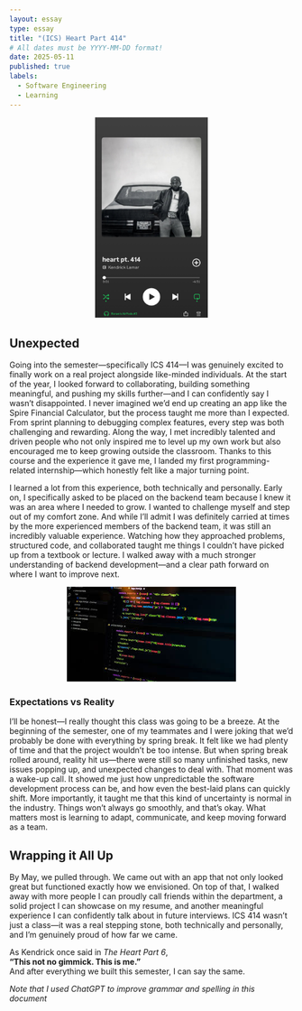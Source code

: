 ```yaml
---
layout: essay
type: essay
title: "(ICS) Heart Part 414"
# All dates must be YYYY-MM-DD format!
date: 2025-05-11
published: true
labels:
  - Software Engineering
  - Learning
---
```


<div style="text-align: center;">
    <img src="../img/heart-pt-414.JPG" width="200px"/>
</div>

<h2>Unexpected</h2> 

<p>
    Going into the semester—specifically ICS 414—I was genuinely excited to finally work on a real project alongside like-minded individuals. At the start of the year, I looked forward to collaborating, building something meaningful, and pushing my skills further—and I can confidently say I wasn’t disappointed. I never imagined we’d end up creating an app like the Spire Financial Calculator, but the process taught me more than I expected. From sprint planning to debugging complex features, every step was both challenging and rewarding. Along the way, I met incredibly talented and driven people who not only inspired me to level up my own work but also encouraged me to keep growing outside the classroom. Thanks to this course and the experience it gave me, I landed my first programming-related internship—which honestly felt like a major turning point.
</p>

<p>
    I learned a lot from this experience, both technically and personally. Early on, I specifically asked to be placed on the backend team because I knew it was an area where I needed to grow. I wanted to challenge myself and step out of my comfort zone. And while I’ll admit I was definitely carried at times by the more experienced members of the backend team, it was still an incredibly valuable experience. Watching how they approached problems, structured code, and collaborated taught me things I couldn’t have picked up from a textbook or lecture. I walked away with a much stronger understanding of backend development—and a clear path forward on where I want to improve next.
</p>

<div style="text-align: center;">
    <img src="../img/cotton/software-engineering.jpeg" />
</div>
<h3>Expectations vs Reality </h3>
<p>
    I’ll be honest—I really thought this class was going to be a breeze. At the beginning of the semester, one of my teammates and I were joking that we’d probably be done with everything by spring break. It felt like we had plenty of time and that the project wouldn’t be too intense. But when spring break rolled around, reality hit us—there were still so many unfinished tasks, new issues popping up, and unexpected changes to deal with. That moment was a wake-up call. It showed me just how unpredictable the software development process can be, and how even the best-laid plans can quickly shift. More importantly, it taught me that this kind of uncertainty is normal in the industry. Things won’t always go smoothly, and that’s okay. What matters most is learning to adapt, communicate, and keep moving forward as a team.
</p>




<h2>Wrapping it All Up</h2>
<p>
    By May, we pulled through. We came out with an app that not only looked great but functioned exactly how we envisioned. On top of that, I walked away with more people I can proudly call friends within the department, a solid project I can showcase on my resume, and another meaningful experience I can confidently talk about in future interviews. ICS 414 wasn’t just a class—it was a real stepping stone, both technically and personally, and I’m genuinely proud of how far we came.
</p>
<p>
    As Kendrick once said in <em>The Heart Part 6</em>,<br />
    <strong>“This not no gimmick. This is me.”</strong><br />
    And after everything we built this semester, I can say the same.
</p>

*Note that I used ChatGPT to improve grammar and spelling in this document*